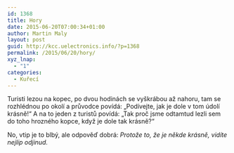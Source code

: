 ```yaml
---
id: 1368
title: Hory
date: 2015-06-20T07:00:34+01:00
author: Martin Maly
layout: post
guid: http://kcc.uelectronics.info/?p=1368
permalink: /2015/06/20/hory/
xyz_lnap:
  - "1"
categories:
  - Kuřecí
---
```

Turisti lezou na kopec, po dvou hodinách se vyškrábou až nahoru, tam se rozhlédnou po okolí a průvodce povídá: &#8222;Podívejte, jak je dole v tom údolí krásně!&#8220; A na to jeden z turistů povídá: &#8222;Tak proč jsme odtamtud lezli sem do toho hrozného kopce, když je dole tak krásně?&#8220;

No, vtip je to blbý, ale odpověď dobrá: _Protože to, že je někde krásně, vidíte nejlíp odjinud._